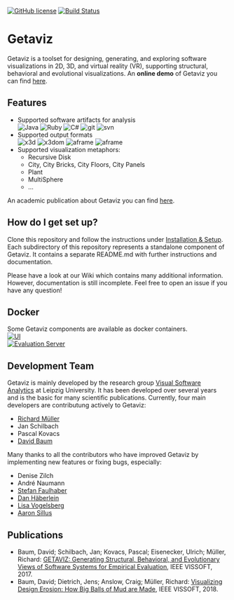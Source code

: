 [![GitHub license](https://img.shields.io/badge/License-Apache%202.0-blue.svg)](https://github.com/softvis-research/Getaviz/blob/master/LICENSE)
[![Build Status](https://travis-ci.com/softvis-research/Getaviz.svg?branch=master)](https://travis-ci.com/softvis-research/Getaviz)  
# Getaviz

Getaviz is a toolset for designing, generating, and exploring software visualizations in 2D, 3D, and virtual reality (VR), supporting structural, behavioral and evolutional visualizations. An **online demo** of Getaviz you can find [here](https://home.uni-leipzig.de/svis/getaviz/index.php?setup=web/RD%20freemind&model=RD%20freemind).

## Features
* Supported software artifacts for analysis  
![Java](https://img.shields.io/badge/language-Java-blue.svg) ![Ruby](https://img.shields.io/badge/language-Ruby-blue.svg) ![C#](https://img.shields.io/badge/language-C%23-blue.svg)
![git](https://img.shields.io/badge/SCM-git-blue.svg)
![svn](https://img.shields.io/badge/SCM-svn-blue.svg)
* Supported output formats  
![x3d](https://img.shields.io/badge/3D-X3D-blue.svg)
![x3dom](https://img.shields.io/badge/3D-X3Dom-blue.svg)
![aframe](https://img.shields.io/badge/3D-A--Frame-blue.svg)
![aframe](https://img.shields.io/badge/VR-HTC_Vive-blue.svg)
* Supported visualization metaphors: 
  * Recursive Disk
  * City, City Bricks, City Floors, City Panels
  * Plant
  * MultiSphere
  * …
  
An academic publication about Getaviz you can find [here](https://www.researchgate.net/publication/320083290_GETAVIZ_Generating_Structural_Behavioral_and_Evolutionary_Views_of_Software_Systems_for_Empirical_Evaluation).

## How do I get set up? ###

Clone this repository and follow the instructions under [Installation & Setup](../../wiki/Installation-&-Setup).
Each subdirectory of this repository represents a standalone component of Getaviz. It contains a separate README.md with further instructions and documentation.

Please have a look at our Wiki which contains many additional information. However, documentation is still incomplete. Feel free to open an issue if you have any question!

## Docker ##

Some Getaviz components are available as docker containers.  
[![UI](https://img.shields.io/badge/docker-ui-blue.svg)](https://hub.docker.com/r/getaviz/evaluationserver)  
[![Evaluation Server](https://img.shields.io/badge/docker-evaluationserver-blue.svg)](https://hub.docker.com/r/getaviz/ui)

## Development Team

Getaviz is mainly developed by the research group [Visual Software Analytics](http://softvis.wifa.uni-leipzig.de) at Leipzig University. It has been developed over several years and is the basic for many scientific publications. Currently, four main developers are contributung actively to Getaviz:
* [Richard Müller](https://github.com/rmllr)
* Jan Schilbach
* Pascal Kovacs
* [David Baum](http://home.uni-leipzig.de/svis/Research%20Group/#DavidBaum)

Many thanks to all the contributors who have improved Getaviz by implementing new features or fixing bugs, especially:

* Denise Zilch
* André Naumann
* [Stefan Faulhaber](https://github.com/StefanFaulhaber)
* [Dan Häberlein](https://github.com/dhaeb)
* [Lisa Vogelsberg](https://github.com/Valekta/)
* [Aaron Sillus](https://github.com/AaronSil)

## Publications
* Baum, David; Schilbach, Jan; Kovacs, Pascal; Eisenecker, Ulrich; Müller, Richard: [GETAVIZ: Generating Structural, Behavioral, and Evolutionary Views of Software Systems for Empirical Evaluation](https://www.researchgate.net/publication/320083290_GETAVIZ_Generating_Structural_Behavioral_and_Evolutionary_Views_of_Software_Systems_for_Empirical_Evaluation), IEEE VISSOFT, 2017.
* Baum, David; Dietrich, Jens; Anslow, Craig; Müller, Richard: [Visualizing Design Erosion: How Big Balls of Mud are Made](https://arxiv.org/abs/1807.06136), IEEE VISSOFT, 2018.
